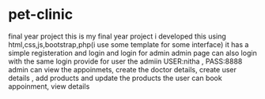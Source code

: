 # pet-clinic
final year project
this is my final year project 
i developed this using html,css,js,bootstrap,php(i use some template for some interface)
it has a simple registeration and login and login for admin 
admin page can also login with the same login provide for user the admiin USER:nitha  , PASS:8888  
admin can view the appoinmets, create the doctor details, create user details , add products and update the products
the user can book appoinment, view details
